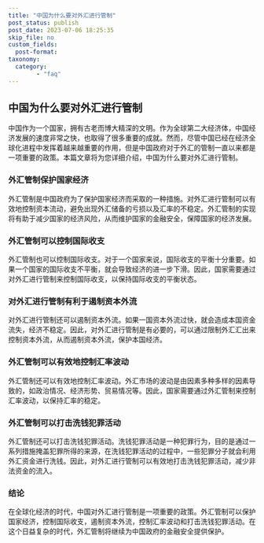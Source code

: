 ```yaml
---
title: "中国为什么要对外汇进行管制"
post_status: publish
post_date: 2023-07-06 18:25:35
skip_file: no
custom_fields: 
  post-format: 
taxonomy:
  category:
        - "faq"
---
```


## 中国为什么要对外汇进行管制

中国作为一个国家，拥有古老而博大精深的文明。作为全球第二大经济体，中国经济发展的速度非常之快，也取得了很多重要的成就。然而，尽管中国已经在经济全球化进程中发挥着越来越重要的作用，但是中国政府对于外汇的管制一直以来都是一项重要的政策。本篇文章将为您详细介绍，中国为什么要对外汇进行管制。

### 外汇管制保护国家经济

外汇管制是中国政府为了保护国家经济而采取的一种措施。对外汇进行管制可以有效地控制资本流动，避免出现外汇储备的亏损以及汇率的不稳定。外汇管制的实现将有助于减少国家的经济风险，从而维护国家的金融安全，保障国家的经济发展。

### 外汇管制可以控制国际收支

外汇管制也可以控制国际收支。对于一个国家来说，国际收支的平衡十分重要。如果一个国家的国际收支不平衡，就会导致经济的进一步下滑。因此，国家需要通过对外汇进行管制来控制国际收支，以保持国际收支的平衡状态。

### 对外汇进行管制有利于遏制资本外流

对外汇进行管制还可以遏制资本外流。如果一国资本外流过快，就会造成本国资金流失，经济不稳定。因此，对外汇进行管制是有必要的，可以通过限制外汇汇出来控制资本外流，从而遏制资本外流，保护本国经济。

### 外汇管制可以有效地控制汇率波动

外汇管制还可以有效地控制汇率波动。外汇市场的波动是由因素多种多样的因素导致的，如政治情况、经济形势、贸易情况等。因此，国家需要通过外汇管制来控制汇率波动，以保持汇率的稳定。

### 外汇管制可以打击洗钱犯罪活动

外汇管制还可以打击洗钱犯罪活动。洗钱犯罪活动是一种犯罪行为，目的是通过一系列措施掩盖犯罪所得的来源，在洗钱犯罪活动的过程中，一些犯罪分子就会利用外汇资金进行洗钱。因此，对外汇进行管制可以有效地打击洗钱犯罪活动，减少非法资金的流入。

### 结论

在全球化经济的时代，中国对外汇进行管制是一项重要的政策。外汇管制可以保护国家经济，控制国际收支，遏制资本外流，控制汇率波动和打击洗钱犯罪活动。在这个日益复杂的时代，外汇管制将继续为中国政府的金融安全提供保护。

